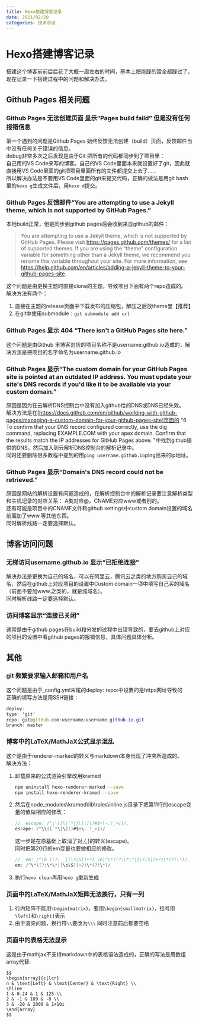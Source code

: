 ```yaml
---
title: Hexo搭建博客记录
date: 2021/02/20
categories: 技术杂谈
---
```

# Hexo搭建博客记录
搭建这个博客前前后后花了大概一周左右的时间，基本上把能踩的雷全都踩过了，现在记录一下搭建过程中的问题和解决办法。

## Github Pages 相关问题
### Github Pages 无法创建页面 显示“Pages build faild” 但是没有任何报错信息
第一个遇到的问题是Github Pages 始终反馈无法创建（build）页面，反馈邮件当中没有任何关于错误的信息。   
debug非常多次之后发现是由于Git 把所有的代码都同步到了项目里：   
自己用的VS Code来写的博客。自己的VS Code里面本来就设置好了git，因此就直接用VS Code里面的git把项目里面所有的文件都提交上去了……     
所以解决办法是不要用VS Code里面的git来提交代码，正确的做法是用git bash里的`hexo g`生成文件后，用`hexo d`提交。  

### Github Pages 反馈邮件“You are attempting to use a Jekyll theme, which is not supported by GitHub Pages.”
本地build正常，但是同步到github pages后会收到来自github的邮件：   
> You are attempting to use a Jekyll theme, which is not supported by GitHub Pages. Please visit https://pages.github.com/themes/ for a list of supported themes. If you are using the “theme” configuration variable for something other than a Jekyll theme, we recommend you rename this variable throughout your site. For more information, see https://help.github.com/en/articles/adding-a-jekyll-theme-to-your-github-pages-site.      

这个问题是由更换主题时直接clone的主题，导致项目下面有两个repo造成的。  
解决方法有两个：
1. 直接在主题的release页面中下载发布的压缩包，解压之后放theme里【推荐】
2. 在git中使用submodule：`git submodule add url`

### Github Pages 显示 404 “There isn't a GitHub Pages site here.”
这个问题是由Github 里博客对应的项目名称不是username.github.io造成的，解决方法是把项目的名字命名为username.github.io     

### Github Pages 显示“The custom domain for your GitHub Pages site is pointed at an outdated IP address. You must update your site's DNS records if you'd like it to be available via your custom domain.”
原因是因为在云解析DNS控制台中没有加入github给的DNS或DNS已经失效。  
解决方法是在[https://docs.github.com/en/github/working-with-github-pages/managing-a-custom-domain-for-your-github-pages-site]页面的
"6 To confirm that your DNS record configured correctly, use the dig command, replacing EXAMPLE.COM with your apex domain. Confirm that the results match the IP addresses for GitHub Pages above. "中找到github提供的DNS，然后加入到云解析DNS控制台的解析记录中。  
同时还要删除很多教程中提到的用`ping username.github.io`ping出来的ip地址。  

### Github Pages 显示“Domain's DNS record could not be retrieved.”
原因是网站的解析设置有问题造成的，在解析控制台中的解析记录要注意解析类型和主机记录的对应关系：
A类对应@，CNAME对应www或者别的。   
还有可能是项目中的CNAME文件和github settings中custom domain设置的域名前面加了www.等其他东西。   
同时解析线路一定要选择默认。    

## 博客访问问题
### 无梯访问username.github.io 显示“已拒绝连接”
解决办法是更换为自己的域名，可以在阿里云，腾讯云之类的地方购买自己的域名，然后在github上对应项目的设置中Custom domain一项中填写自己买的域名（前面不要加www.之类的，就是纯域名）。  
同时解析线路一定要选择默认。   
### 访问博客显示“连接已关闭”   
通常是由于github pages在build和分发的过程中出错导致的，要去github上对应的项目的设置中看github pages的报错信息，具体问题具体分析。  

## 其他
### git 频繁要求输入邮箱和用户名
  这个问题是由于_config.yml末尾的deploy: repo:中设置的是https网址导致的  
  正确的填写方法是用SSH链接：  
  ```JAVA
  deploy:
  type: 'git'
  repo: git@github.com:username/username.github.io.git
  branch: master
  ```
### 博客中的LaTeX/MathJaX公式显示混乱
这个是由于renderer-marked的转义与markdown本身出现了冲突所造成的。    
解决方法：  
1. 卸载原来的公式渲染引擎改用kramed
   ```bash
   npm uninstall hexo-renderer-marked --save
   npm install hexo-renderer-kramed --save
   ```
2. 然后在node_modules\kramed\lib\rules\inline.js目录下把第11行的escape变量的值做相应的修改：
    ```java
    //  escape: /^\\([\\`*{}\[\]()#$+\-.!_>])/,
    escape: /^\\([`*\[\]()#$+\-.!_>])/
    ```
    这一步是在原基础上取消了对\,{,}的转义(escape)。  
    同时把第20行的em变量也要做相应的修改。   
    ```java
    //  em: /^\b_((?:__|[\s\S])+?)_\b|^\*((?:\*\*|[\s\S])+?)\*(?!\*)/,
    em: /^\*((?:\*\*|[\s\S])+?)\*(?!\*)/
    ```
3. 执行`hexo clean`再用`hexo g`重新生成

### 页面中的LaTeX/MathJaX矩阵无法换行，只有一列
1. 行内矩阵不能用`\begin{matrix}`，要用`\begin{smallmatrix}`，括号用`\left[`和`\right]`表示
2. 由于渲染问题，换行符`\\`要改为`\\\` 同时注意前后都要空格

### 页面中的表格无法显示
这是由于mathjax不支持markdown中的表格语法造成的，正确的写法是用数组array代替:
```
$$
\begin{array}{c|lcr}
n & \text{Left} & \text{Center} & \text{Right} \\
\hline
1 & 0.24 & 1 & 125 \\
2 & -1 & 189 & -8 \\
3 & -20 & 2000 & 1+10i
\end{array}
$$
```